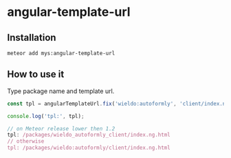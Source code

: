 angular-template-url
==========

## Installation

```
meteor add mys:angular-template-url
```

## How to use it
 
Type package name and template url.

```javascript
const tpl = angularTemplateUrl.fix('wieldo:autoformly', 'client/index.ng.html')

console.log('tpl:', tpl);

// on Meteor release lower then 1.2
tpl: /packages/wieldo_autoformly_client/index.ng.html
// otherwise
tpl: /packages/wieldo:autoformly/client/index.ng.html

```